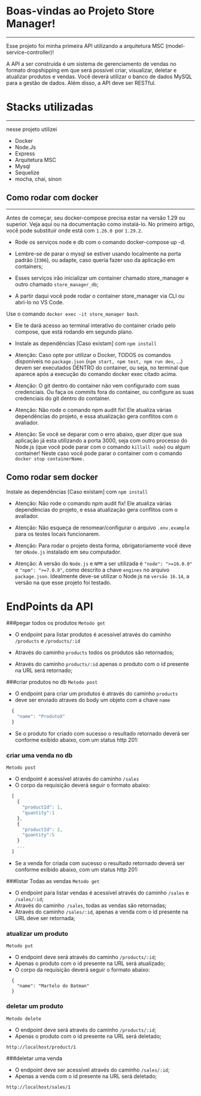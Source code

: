 # Boas-vindas ao  Projeto Store Manager!
-----
Esse projeto foi  minha primeira API utilizando a arquitetura MSC (model-service-controller)!

A API a ser construída é um sistema de gerenciamento de vendas no formato dropshipping em que será possível criar, visualizar, deletar e atualizar produtos e vendas. Você deverá utilizar o banco de dados MySQL para a gestão de dados. Além disso, a API deve ser RESTful.

# Stacks utilizadas
-------
nesse projeto utilizei

- Docker
- Node.Js
- Express
- Arquitetura MSC
- Mysql
- Sequelize
- mocha, chai, sinon

## Como rodar com docker 


------------

Antes de começar, seu docker-compose precisa estar na versão 1.29 ou superior. Veja aqui ou na documentação como instalá-lo. No primeiro artigo, você pode substituir onde está com `1.26.0 `por `1.29.2`.

- Rode os serviços node e db com o comando docker-compose up -d.

- Lembre-se de parar o mysql se estiver usando localmente na porta padrão (`3306`), ou adapte, caso queria fazer uso da aplicação em containers;
- Esses serviços irão inicializar um container chamado store_manager e outro chamado `store_manager_db`;
- A partir daqui você pode rodar o container store_manager via CLI ou abri-lo no VS Code.

Use o comando `docker exec -it store_manager bash`.

- Ele te dará acesso ao terminal interativo do container criado pelo compose, que está rodando em segundo plano.
- Instale as dependências [Caso existam] com `npm install`

- Atenção: Caso opte por utilizar o Docker, TODOS os comandos disponíveis no `package.json` (`npm start, npm test, npm run dev`, ...) devem ser executados DENTRO do container, ou seja, no terminal que aparece após a execução do comando docker exec citado acima.

-  Atenção: O git dentro do container não vem configurado com suas credenciais. Ou faça os commits fora do container, ou configure as suas credenciais do git dentro do container.

- Atenção: Não rode o comando npm audit fix! Ele atualiza várias dependências do projeto, e essa atualização gera conflitos com o avaliador.

-  Atenção: Se você se deparar com o erro abaixo, quer dizer que sua aplicação já esta utilizando a porta 3000, seja com outro processo do Node.js (que você pode parar com o comando `killall node`) ou algum container! Neste caso você pode parar o container com o comando `docker stop containerName.`

##  Como rodar sem docker

 Instale as dependências [Caso existam] com `npm install`

-  Atenção: Não rode o comando npm audit fix! Ele atualiza várias dependências do projeto, e essa atualização gera conflitos com o avaliador.

- Atenção: Não esqueça de renomear/configurar o arquivo `.env.example` para os testes locais funcionarem.

-  Atenção: Para rodar o projeto desta forma, obrigatoriamente você deve ter o`Node.js` instalado em seu computador.

- Atenção: A versão do `Node.js` e `NPM` a ser utilizada é `"node": ">=16.0.0"` e `"npm": ">=7.0.0"`, como descrito a chave `engines` no arquivo `package.json`. Idealmente deve-se utilizar o Node.js na `versão 16.14`, a versão na que esse projeto foi testado.

# EndPoints da API

###pegar todos os produtos
`Metodo get`
- O endpoint para listar produtos é acessível através do caminho `/products` e `/products/:id`

- Através do caminho `products` todos os produtos são retornados;

- Através do caminho `products/:id` apenas o produto com o id presente na URL será retornado;

###criar produtos no db
`Metodo post`
- O endpoint para criar um  produtos é  através do caminho `products`
-  deve ser enviado atraves do body um objeto com a chave `name`

```javascript
  {
    "name": "ProdutoX"
  }
```
- Se o produto for criado com sucesso o resultado retornado deverá ser conforme exibido abaixo, com um status http 201:

### criar uma venda no db
`Metodo post`
- O endpoint é  acessível através do caminho `/sales`
- O corpo da requisição deverá seguir o formato abaixo:
```javascript
  [
    {
      "productId": 1,
      "quantity":1
    },
    {
      "productId": 2,
      "quantity":5
    }
	...
  ]
```
  - Se a venda for criada com sucesso o resultado retornado deverá ser conforme exibido abaixo, com um status http 201:

###listar Todas as vendas
`Metodo get`
- O endpoint para listar vendas é acessível através do caminho `/sales` e `/sales/:id`;
-  Através do caminho` /sales`, todas as vendas são retornadas;
- Através do caminho `/sales/:id`, apenas a venda com o id presente na URL deve ser retornada;

### atualizar um produto
`Metodo put`
- O endpoint deve será através do caminho `/products/:id`;
- Apenas o produto com o id presente na URL será atualizado;
- O corpo da requisição deverá seguir o formato abaixo:
```
  {
    "name": "Martelo do Batman"
  }
```

### deletar um produto
`Metodo delete`
- O endpoint deve será através do caminho `/products/:id`;
- Apenas o produto com o id presente na URL será deletado;

`http://localhost/product/1`

###deletar uma venda
- O endpoint deve ser acessível através do caminho `/sales/:id`;
- Apenas a venda com o id presente na URL será deletado;

`http://localhost/sales/1`



